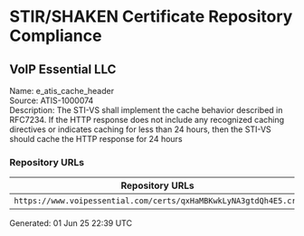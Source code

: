 # STIR/SHAKEN Certificate Repository Compliance

## VoIP Essential LLC

Name: e_atis_cache_header\
Source: ATIS-1000074\
Description: The STI-VS shall implement the cache behavior described in RFC7234. If the HTTP response does not include any recognized caching directives or indicates caching for less than 24 hours, then the STI-VS should cache the HTTP response for 24 hours
### Repository URLs

| Repository URLs | Not After |  Problems | Link |
|-----------------|-----------|-----------|------|
| `https://www.voipessential.com/certs/qxHaMBKwkLyNA3gtdQh4E5.crt` | 04&#160;Apr&#160;26&#160;19:31&#160;UTC | true | [view](../../REPOS/1d2ccdd1a108c96c2af60fca154d837bb2341433/README.md) |


Generated: 01 Jun 25 22:39 UTC